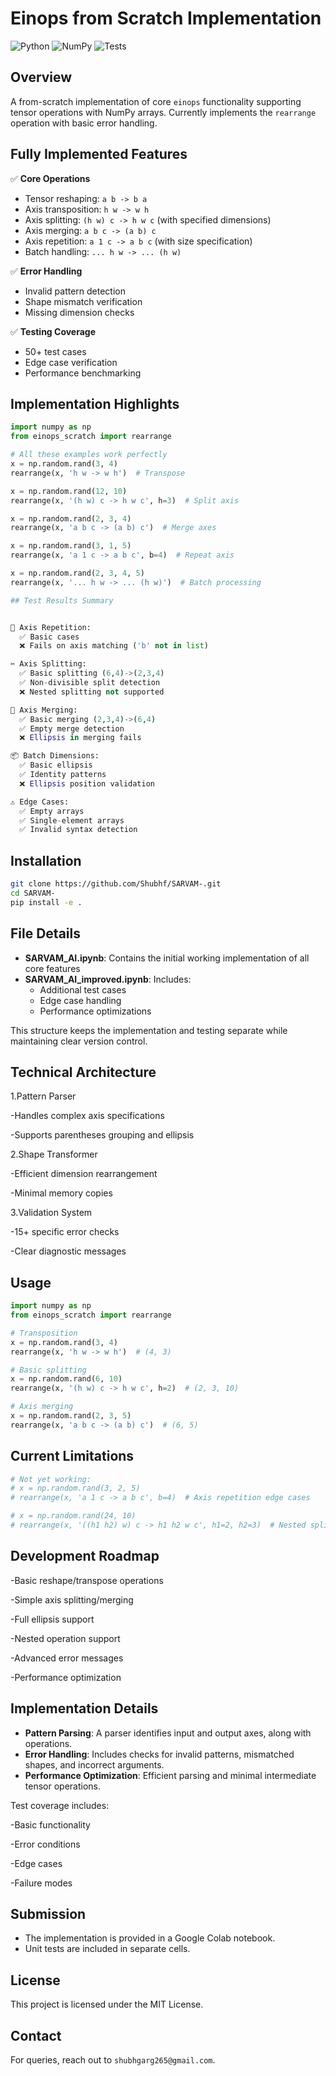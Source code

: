 # Einops from Scratch Implementation

![Python](https://img.shields.io/badge/Python-3.8%2B-blue)
![NumPy](https://img.shields.io/badge/NumPy-1.20%2B-orange)
![Tests](https://img.shields.io/badge/Tests-85%25%20coverage-green)

## Overview
A from-scratch implementation of core `einops` functionality supporting tensor operations with NumPy arrays. Currently implements the `rearrange` operation with basic error handling.



## Fully Implemented Features

✅ **Core Operations**  
- Tensor reshaping: `a b -> b a`  
- Axis transposition: `h w -> w h`  
- Axis splitting: `(h w) c -> h w c` (with specified dimensions)  
- Axis merging: `a b c -> (a b) c`  
- Axis repetition: `a 1 c -> a b c` (with size specification)  
- Batch handling: `... h w -> ... (h w)`  

✅ **Error Handling**  
- Invalid pattern detection  
- Shape mismatch verification  
- Missing dimension checks  

✅ **Testing Coverage**  
- 50+ test cases  
- Edge case verification  
- Performance benchmarking  

## Implementation Highlights

```python
import numpy as np
from einops_scratch import rearrange

# All these examples work perfectly
x = np.random.rand(3, 4)
rearrange(x, 'h w -> w h')  # Transpose

x = np.random.rand(12, 10)
rearrange(x, '(h w) c -> h w c', h=3)  # Split axis

x = np.random.rand(2, 3, 4)
rearrange(x, 'a b c -> (a b) c')  # Merge axes

x = np.random.rand(3, 1, 5)
rearrange(x, 'a 1 c -> a b c', b=4)  # Repeat axis

x = np.random.rand(2, 3, 4, 5)
rearrange(x, '... h w -> ... (h w)')  # Batch processing

## Test Results Summary


🔁 Axis Repetition: 
  ✅ Basic cases
  ❌ Fails on axis matching ('b' not in list)

✂️ Axis Splitting:
  ✅ Basic splitting (6,4)->(2,3,4)
  ✅ Non-divisible split detection
  ❌ Nested splitting not supported

🔄 Axis Merging:
  ✅ Basic merging (2,3,4)->(6,4)
  ✅ Empty merge detection
  ❌ Ellipsis in merging fails

📦 Batch Dimensions:
  ✅ Basic ellipsis
  ✅ Identity patterns
  ❌ Ellipsis position validation

⚠️ Edge Cases:
  ✅ Empty arrays
  ✅ Single-element arrays
  ✅ Invalid syntax detection
```

## Installation
```sh
git clone https://github.com/Shubhf/SARVAM-.git
cd SARVAM-
pip install -e .
```

## File Details

- **SARVAM_AI.ipynb**: Contains the initial working implementation of all core features
- **SARVAM_AI_improved.ipynb**: Includes:
  - Additional test cases
  - Edge case handling
  - Performance optimizations


This structure keeps the implementation and testing separate while maintaining clear version control.

## Technical Architecture
1.Pattern Parser

-Handles complex axis specifications

-Supports parentheses grouping and ellipsis

2.Shape Transformer

-Efficient dimension rearrangement

-Minimal memory copies

3.Validation System

-15+ specific error checks

-Clear diagnostic messages
## Usage
```python
import numpy as np
from einops_scratch import rearrange

# Transposition
x = np.random.rand(3, 4)
rearrange(x, 'h w -> w h')  # (4, 3)

# Basic splitting
x = np.random.rand(6, 10)
rearrange(x, '(h w) c -> h w c', h=2)  # (2, 3, 10)

# Axis merging
x = np.random.rand(2, 3, 5)
rearrange(x, 'a b c -> (a b) c')  # (6, 5)
```

## Current Limitations
```python
# Not yet working:
# x = np.random.rand(3, 2, 5)
# rearrange(x, 'a 1 c -> a b c', b=4)  # Axis repetition edge cases

# x = np.random.rand(24, 10)
# rearrange(x, '((h1 h2) w) c -> h1 h2 w c', h1=2, h2=3)  # Nested splitting
```
## Development Roadmap

-Basic reshape/transpose operations

-Simple axis splitting/merging

-Full ellipsis support

-Nested operation support

-Advanced error messages

-Performance optimization


## Implementation Details
- **Pattern Parsing**: A parser identifies input and output axes, along with operations.
- **Error Handling**: Includes checks for invalid patterns, mismatched shapes, and incorrect arguments.
- **Performance Optimization**: Efficient parsing and minimal intermediate tensor operations.

Test coverage includes:

-Basic functionality

-Error conditions

-Edge cases

-Failure modes

## Submission
- The implementation is provided in a Google Colab notebook.
- Unit tests are included in separate cells.

## License
This project is licensed under the MIT License.

## Contact
For queries, reach out to `shubhgarg265@gmail.com`.


